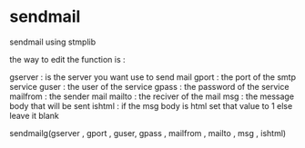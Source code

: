 # sendmail
sendmail using stmplib 

the way to edit the function is :

gserver : is the server you want use to send mail 
gport : the port of the smtp service 
guser : the user of the service 
gpass : the password of the service 
mailfrom : the sender mail 
mailto : the reciver of the mail 
msg : the message body that will be sent 
ishtml : if the msg body is html set that value to 1 else leave it blank

sendmailg(gserver , gport , guser, gpass , mailfrom , mailto , msg , ishtml)
